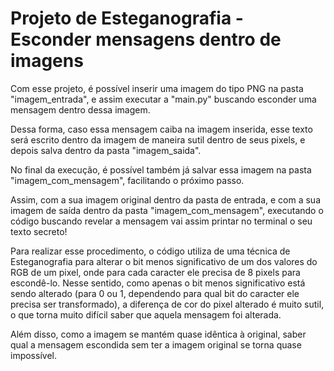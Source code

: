 # Projeto de Esteganografia - Esconder mensagens dentro de imagens

Com esse projeto, é possível inserir uma imagem do tipo PNG na pasta "imagem_entrada", e assim executar a "main.py" buscando esconder uma mensagem dentro dessa imagem.

Dessa forma, caso essa mensagem caiba na imagem inserida, esse texto será escrito dentro da imagem de maneira sutil dentro de seus pixels, e depois salva dentro da pasta "imagem_saida". 

No final da execução, é possível também já salvar essa imagem na pasta "imagem_com_mensagem", facilitando o próximo passo.

Assim, com a sua imagem original dentro da pasta de entrada, e com a sua imagem de saída dentro da pasta "imagem_com_mensagem", executando o código buscando revelar a mensagem vai assim printar no terminal o seu texto secreto!

Para realizar esse procedimento, o código utiliza de uma técnica de Esteganografia para alterar o bit menos significativo de um dos valores do RGB de um pixel, onde para cada caracter ele precisa de 8 pixels para escondê-lo.
Nesse sentido, como apenas o bit menos significativo está sendo alterado (para 0 ou 1, dependendo para qual bit do caracter ele precisa ser transformado), a diferença de cor do pixel alterado é muito sutil, o que torna muito difícil saber que aquela mensagem foi alterada.

Além disso, como a imagem se mantém quase idêntica à original, saber qual a mensagem escondida sem ter a imagem original se torna quase impossível.

